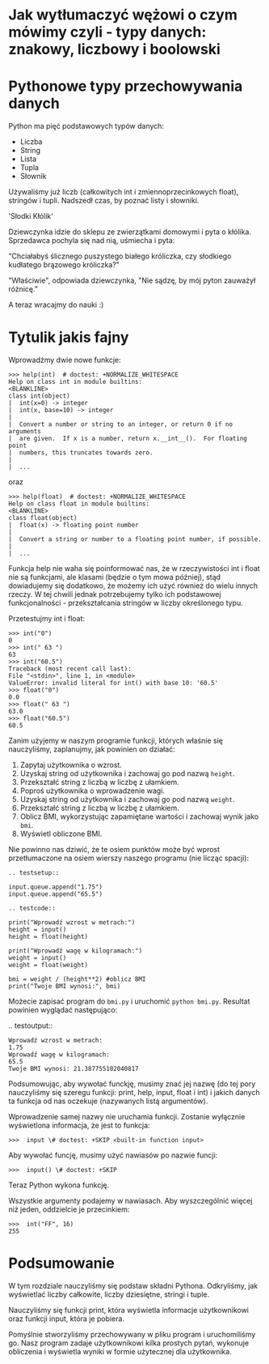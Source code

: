 Jak wytłumaczyć wężowi o czym mówimy czyli - typy danych: znakowy, liczbowy i boolowski
========================================================================================

Pythonowe typy przechowywania danych
====================================

Python ma pięć podstawowych typów danych:
- Liczba
- String
- Lista
- Tupla
- Słownik

Używaliśmy już liczb (całkowitych int i zmiennoprzecinkowych float), stringów i tupli. Nadszedł czas, by poznać
listy i słowniki.


'Słodki Kłólik'

Dziewczynka idzie do sklepu ze zwierzątkami domowymi i pyta o kłólika.
Sprzedawca pochyla się nad nią, uśmiecha i pyta:

"Chciałabyś ślicznego puszystego białego króliczka,
czy słodkiego kudłatego brązowego króliczka?"

"Właściwie", odpowiada dziewczynka, "Nie sądzę, by mój pyton zauważył różnicę."

A teraz wracajmy do nauki :)

Tytulik jakis fajny
====================================

Wprowadźmy dwie nowe funkcje:

    >>> help(int)  # doctest: +NORMALIZE_WHITESPACE
    Help on class int in module builtins:
    <BLANKLINE>
    class int(object)
    |  int(x=0) -> integer
    |  int(x, base=10) -> integer
    |
    |  Convert a number or string to an integer, or return 0 if no arguments
    |  are given.  If x is a number, return x.__int__().  For floating point
    |  numbers, this truncates towards zero.
    |
    |  ...


oraz

    >>> help(float)  # doctest: +NORMALIZE_WHITESPACE
    Help on class float in module builtins:
    <BLANKLINE>
    class float(object)
    |  float(x) -> floating point number
    |
    |  Convert a string or number to a floating point number, if possible.
    |
    |  ...


Funkcja help nie waha się poinformować nas, że w rzeczywistości int i float
nie są funkcjami, ale klasami (będzie o tym mowa później), stąd dowiadujemy się
dodatkowo, że możemy ich użyć również do wielu innych rzeczy. W tej chwili
jednak potrzebujemy tylko ich podstawowej funkcjonalności - przekształcania
stringów w liczby określonego typu.

Przetestujmy int i float:

    >>> int("0")
    0
    >>> int(" 63 ")
    63
    >>> int("60.5")
    Traceback (most recent call last):
    File "<stdin>", line 1, in <module>
    ValueError: invalid literal for int() with base 10: '60.5'
    >>> float("0")
    0.0
    >>> float(" 63 ")
    63.0
    >>> float("60.5")
    60.5

Zanim użyjemy w naszym programie funkcji, których właśnie się nauczyliśmy,
zaplanujmy, jak powinien on działać:

1.  Zapytaj użytkownika o wzrost.
2.  Uzyskaj string od użytkownika i zachowaj go pod nazwą `height`.
3.  Przekształć string z liczbą w liczbę z ułamkiem.
4.  Poproś użytkownika o wprowadzenie wagi.
5.  Uzyskaj string od użytkownika i zachowaj go pod nazwą `weight`.
6.  Przekształć string z liczbą w liczbę z ułamkiem.
7.  Oblicz BMI, wykorzystując zapamiętane wartości i zachowaj wynik jako `bmi`.
8.  Wyświetl obliczone BMI.

Nie powinno nas dziwić, że te osiem punktów może być wprost
przetłumaczone na osiem wierszy naszego programu (nie licząc spacji):

    .. testsetup::

    input.queue.append("1.75")
    input.queue.append("65.5")

    .. testcode::

    print("Wprowadź wzrost w metrach:")
    height = input()
    height = float(height)

    print("Wprowadź wagę w kilogramach:")
    weight = input()
    weight = float(weight)

    bmi = weight / (height**2) #oblicz BMI
    print("Twoje BMI wynosi:", bmi)

Możecie zapisać program do `bmi.py` i uruchomić `python bmi.py`. Resultat
powinien wyglądać następująco:

.. testoutput::

    Wprowadź wzrost w metrach:
    1.75
    Wprowadź wagę w kilogramach:
    65.5
    Twoje BMI wynosi: 21.387755102040817

Podsumowując, aby wywołać funckję, musimy znać jej nazwę (do tej pory
nauczyliśmy się szeregu funkcji: print, help, input, float i int) i jakich
danych ta funkcja od nas oczekuje (nazywanych listą argumentów).

Wprowadzenie samej nazwy nie uruchamia funkcji. Zostanie wyłącznie wyświetlona
informacja, że jest to funkcja:

	>>>  input \# doctest: +SKIP <built-in function input>

Aby wywołać funcję, musimy użyć nawiasów po nazwie funcji:

	>>>  input() \# doctest: +SKIP

Teraz Python wykona funkcję.

Wszystkie argumenty podajemy w nawiasach. Aby wyszczególnić więcej niż jeden,
oddzielcie je przecinkiem:

	>>>  int("FF", 16)
	255


Podsumowanie
============

W tym rozdziale nauczyliśmy się podstaw składni Pythona. Odkryliśmy, jak
wyświetlać liczby całkowite, liczby dziesiętne, stringi i tuple.

Nauczyliśmy się funkcji print, która wyświetla informacje użytkownikowi
oraz funkcji input, która je pobiera.

Pomyślnie stworzyliśmy przechowywany w pliku program i uruchomiliśmy go.
Nasz program zadaje użytkownikowi kilka prostych pytań, wykonuje obliczenia
i wyświetla wyniki w formie użytecznej dla użytkownika.